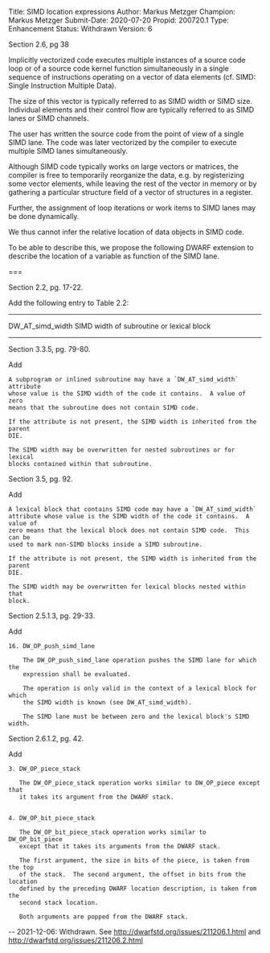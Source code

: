 Title:       SIMD location expressions
Author:      Markus Metzger
Champion:    Markus Metzger
Submit-Date: 2020-07-20
Propid:      200720.1
Type:        Enhancement
Status:      Withdrawn
Version:     6

Section 2.6, pg 38

Implicitly vectorized code executes multiple instances of a source code loop or
of a source code kernel function simultaneously in a single sequence of
instructions operating on a vector of data elements (cf. SIMD: Single
Instruction Multiple Data).

The size of this vector is typically referred to as SIMD width or SIMD size.
Individual elements and their control flow are typically referred to as SIMD
lanes or SIMD channels.

The user has written the source code from the point of view of a single SIMD
lane.  The code was later vectorized by the compiler to execute multiple SIMD
lanes simultaneously.

Although SIMD code typically works on large vectors or matrices, the compiler is
free to temporarily reorganize the data, e.g. by registerizing some vector
elements, while leaving the rest of the vector in memory or by gathering a
particular structure field of a vector of structures in a register.

Further, the assignment of loop iterations or work items to SIMD lanes may be
done dynamically.

We thus cannot infer the relative location of data objects in SIMD code.

To be able to describe this, we propose the following DWARF extension to
describe the location of a variable as function of the SIMD lane.

===

Section 2.2, pg. 17-22.

Add the following entry to Table 2.2:

  ----------------    ---------------------------
  DW_AT_simd_width    SIMD width of subroutine or
                      lexical block
  ----------------    ---------------------------


Section 3.3.5, pg. 79-80.

Add

    A subprogram or inlined subroutine may have a `DW_AT_simd_width` attribute
    whose value is the SIMD width of the code it contains.  A value of zero
    means that the subroutine does not contain SIMD code.

    If the attribute is not present, the SIMD width is inherited from the parent
    DIE.

    The SIMD width may be overwritten for nested subroutines or for lexical
    blocks contained within that subroutine.


Section 3.5, pg. 92.

Add

    A lexical block that contains SIMD code may have a `DW_AT_simd_width`
    attribute whose value is the SIMD width of the code it contains.  A value of
    zero means that the lexical block does not contain SIMD code.  This can be
    used to mark non-SIMD blocks inside a SIMD subroutine.

    If the attribute is not present, the SIMD width is inherited from the parent
    DIE.

    The SIMD width may be overwritten for lexical blocks nested within that
    block.


Section 2.5.1.3, pg. 29-33.

Add

    16. DW_OP_push_simd_lane

        The DW_OP_push_simd_lane operation pushes the SIMD lane for which the
        expression shall be evaluated.

        The operation is only valid in the context of a lexical block for which
        the SIMD width is known (see DW_AT_simd_width).

        The SIMD lane must be between zero and the lexical block's SIMD width.


Section 2.6.1.2, pg. 42.

Add

    3. DW_OP_piece_stack

       The DW_OP_piece_stack operation works similar to DW_OP_piece except that
       it takes its argument from the DWARF stack.


    4. DW_OP_bit_piece_stack

       The DW_OP_bit_piece_stack operation works similar to DW_OP_bit_piece
       except that it takes its arguments from the DWARF stack.

       The first argument, the size in bits of the piece, is taken from the top
       of the stack.  The second argument, the offset in bits from the location
       defined by the preceding DWARF location description, is taken from the
       second stack location.

       Both arguments are popped from the DWARF stack.

--
2021-12-06:  Withdrawn.  See http://dwarfstd.org/issues/211206.1.html
                         and http://dwarfstd.org/issues/211206.2.html
